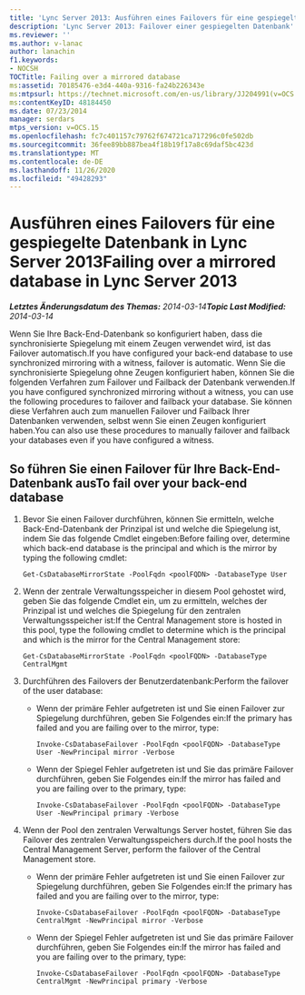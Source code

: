 ```yaml
---
title: 'Lync Server 2013: Ausführen eines Failovers für eine gespiegelte Datenbank'
description: 'Lync Server 2013: Failover einer gespiegelten Datenbank'
ms.reviewer: ''
ms.author: v-lanac
author: lanachin
f1.keywords:
- NOCSH
TOCTitle: Failing over a mirrored database
ms:assetid: 70185476-e3d4-440a-9316-fa24b226343e
ms:mtpsurl: https://technet.microsoft.com/en-us/library/JJ204991(v=OCS.15)
ms:contentKeyID: 48184450
ms.date: 07/23/2014
manager: serdars
mtps_version: v=OCS.15
ms.openlocfilehash: fc7c401157c79762f674721ca717296c0fe502db
ms.sourcegitcommit: 36fee89bb887bea4f18b19f17a8c69daf5bc423d
ms.translationtype: MT
ms.contentlocale: de-DE
ms.lasthandoff: 11/26/2020
ms.locfileid: "49428293"
---
```

# <a name="failing-over-a-mirrored-database-in-lync-server-2013"></a><span data-ttu-id="3568b-103">Ausführen eines Failovers für eine gespiegelte Datenbank in Lync Server 2013</span><span class="sxs-lookup"><span data-stu-id="3568b-103">Failing over a mirrored database in Lync Server 2013</span></span>

<div data-xmlns="http://www.w3.org/1999/xhtml">

<div class="topic" data-xmlns="http://www.w3.org/1999/xhtml" data-msxsl="urn:schemas-microsoft-com:xslt" data-cs="https://msdn.microsoft.com/">

<div data-asp="https://msdn2.microsoft.com/asp">



</div>

<div id="mainSection">

<div id="mainBody"><span data-ttu-id="3568b-104">

<span> </span></span><span class="sxs-lookup"><span data-stu-id="3568b-104">

<span> </span></span></span>

<span data-ttu-id="3568b-105">_**Letztes Änderungsdatum des Themas:** 2014-03-14_</span><span class="sxs-lookup"><span data-stu-id="3568b-105">_**Topic Last Modified:** 2014-03-14_</span></span>

<span data-ttu-id="3568b-106">Wenn Sie Ihre Back-End-Datenbank so konfiguriert haben, dass die synchronisierte Spiegelung mit einem Zeugen verwendet wird, ist das Failover automatisch.</span><span class="sxs-lookup"><span data-stu-id="3568b-106">If you have configured your back-end database to use synchronized mirroring with a witness, failover is automatic.</span></span> <span data-ttu-id="3568b-107">Wenn Sie die synchronisierte Spiegelung ohne Zeugen konfiguriert haben, können Sie die folgenden Verfahren zum Failover und Failback der Datenbank verwenden.</span><span class="sxs-lookup"><span data-stu-id="3568b-107">If you have configured synchronized mirroring without a witness, you can use the following procedures to failover and failback your database.</span></span> <span data-ttu-id="3568b-108">Sie können diese Verfahren auch zum manuellen Failover und Failback Ihrer Datenbanken verwenden, selbst wenn Sie einen Zeugen konfiguriert haben.</span><span class="sxs-lookup"><span data-stu-id="3568b-108">You can also use these procedures to manually failover and failback your databases even if you have configured a witness.</span></span>

<div>

## <a name="to-fail-over-your-back-end-database"></a><span data-ttu-id="3568b-109">So führen Sie einen Failover für Ihre Back-End-Datenbank aus</span><span class="sxs-lookup"><span data-stu-id="3568b-109">To fail over your back-end database</span></span>

1.  <span data-ttu-id="3568b-110">Bevor Sie einen Failover durchführen, können Sie ermitteln, welche Back-End-Datenbank der Prinzipal ist und welche die Spiegelung ist, indem Sie das folgende Cmdlet eingeben:</span><span class="sxs-lookup"><span data-stu-id="3568b-110">Before failing over, determine which back-end database is the principal and which is the mirror by typing the following cmdlet:</span></span>
    
        Get-CsDatabaseMirrorState -PoolFqdn <poolFQDN> -DatabaseType User

2.  <span data-ttu-id="3568b-111">Wenn der zentrale Verwaltungsspeicher in diesem Pool gehostet wird, geben Sie das folgende Cmdlet ein, um zu ermitteln, welches der Prinzipal ist und welches die Spiegelung für den zentralen Verwaltungsspeicher ist:</span><span class="sxs-lookup"><span data-stu-id="3568b-111">If the Central Management store is hosted in this pool, type the following cmdlet to determine which is the principal and which is the mirror for the Central Management store:</span></span>
    
        Get-CsDatabaseMirrorState -PoolFqdn <poolFQDN> -DatabaseType CentralMgmt

3.  <span data-ttu-id="3568b-112">Durchführen des Failovers der Benutzerdatenbank:</span><span class="sxs-lookup"><span data-stu-id="3568b-112">Perform the failover of the user database:</span></span>
    
      - <span data-ttu-id="3568b-113">Wenn der primäre Fehler aufgetreten ist und Sie einen Failover zur Spiegelung durchführen, geben Sie Folgendes ein:</span><span class="sxs-lookup"><span data-stu-id="3568b-113">If the primary has failed and you are failing over to the mirror, type:</span></span>
        
            Invoke-CsDatabaseFailover -PoolFqdn <poolFQDN> -DatabaseType User -NewPrincipal mirror -Verbose
    
      - <span data-ttu-id="3568b-114">Wenn der Spiegel Fehler aufgetreten ist und Sie das primäre Failover durchführen, geben Sie Folgendes ein:</span><span class="sxs-lookup"><span data-stu-id="3568b-114">If the mirror has failed and you are failing over to the primary, type:</span></span>
        
            Invoke-CsDatabaseFailover -PoolFqdn <poolFQDN> -DatabaseType User -NewPrincipal primary -Verbose

4.  <span data-ttu-id="3568b-115">Wenn der Pool den zentralen Verwaltungs Server hostet, führen Sie das Failover des zentralen Verwaltungsspeichers durch.</span><span class="sxs-lookup"><span data-stu-id="3568b-115">If the pool hosts the Central Management Server, perform the failover of the Central Management store.</span></span>
    
      - <span data-ttu-id="3568b-116">Wenn der primäre Fehler aufgetreten ist und Sie einen Failover zur Spiegelung durchführen, geben Sie Folgendes ein:</span><span class="sxs-lookup"><span data-stu-id="3568b-116">If the primary has failed and you are failing over to the mirror, type:</span></span>
        
            Invoke-CsDatabaseFailover -PoolFqdn <poolFQDN> -DatabaseType CentralMgmt -NewPrincipal mirror -Verbose
    
      - <span data-ttu-id="3568b-117">Wenn der Spiegel Fehler aufgetreten ist und Sie das primäre Failover durchführen, geben Sie Folgendes ein:</span><span class="sxs-lookup"><span data-stu-id="3568b-117">If the mirror has failed and you are failing over to the primary, type:</span></span>
        
            Invoke-CsDatabaseFailover -PoolFqdn <poolFQDN> -DatabaseType CentralMgmt -NewPrincipal primary -Verbose

<span data-ttu-id="3568b-118"></div>

</div>

<span> </span>

</div>

</div>

</span><span class="sxs-lookup"><span data-stu-id="3568b-118"></div>

</div>

<span> </span>

</div>

</div>

</span></span></div>

